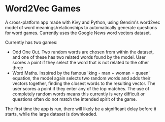 # Word2Vec Games

A cross-platform app made with Kivy and Python, using Gensim's word2vec model of word meanings/relationships to automatically generate questions for word games. Currently uses the Google News word vectors dataset. 

Currently has two games: 
- Odd One Out. Two random words are chosen from within the dataset, and one of these has two related words found by the model. User scores a point if they select the word that is not related to the other three
- Word Maths. Inspired by the famous 'king - man + woman = queen' equation, the model again selects two random words and adds their vectors together, finding the closest words to the resulting vector. The user scores a point if they enter any of the top matches. The use of completely random words means this currently is very difficult or questions often do not match the intended spirit of the game.

The first time the app is run, there will likely be a significant delay before it starts, while the large dataset is downloaded.
